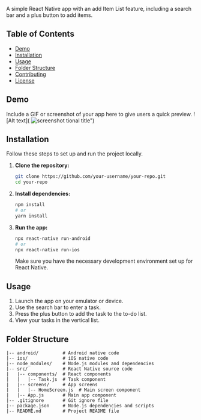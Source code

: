 A simple React Native app with an add Item List feature, including a search bar and a plus button to add items.

## Table of Contents

- [Demo](#demo)
- [Installation](#installation)
- [Usage](#usage)
- [Folder Structure](#folder-structure)
- [Contributing](#contributing)
- [License](#license)

## Demo

Include a GIF or screenshot of your app here to give users a quick preview.
![Alt text]( ![screenshot](https://github.com/thriver652/ItemsList/assets/74093651/7714b4ef-d494-4c3f-84e0-8d634094b589)
tional title")


## Installation

Follow these steps to set up and run the project locally.

1. **Clone the repository:**

    ```bash
    git clone https://github.com/your-username/your-repo.git
    cd your-repo
    ```

2. **Install dependencies:**

    ```bash
    npm install
    # or
    yarn install
    ```

3. **Run the app:**

    ```bash
    npx react-native run-android
    # or
    npx react-native run-ios
    ```

    Make sure you have the necessary development environment set up for React Native.

## Usage

1. Launch the app on your emulator or device.
2. Use the search bar to enter a task.
3. Press the plus button to add the task to the to-do list.
4. View your tasks in the vertical list.

## Folder Structure

```plaintext
|-- android/         # Android native code
|-- ios/             # iOS native code
|-- node_modules/    # Node.js modules and dependencies
|-- src/             # React Native source code
|   |-- components/  # React components
|   |   |-- Task.js  # Task component
|   |-- screens/     # App screens
|   |   |-- HomeScreen.js  # Main screen component
|   |-- App.js       # Main app component
|-- .gitignore       # Git ignore file
|-- package.json     # Node.js dependencies and scripts
|-- README.md        # Project README file
